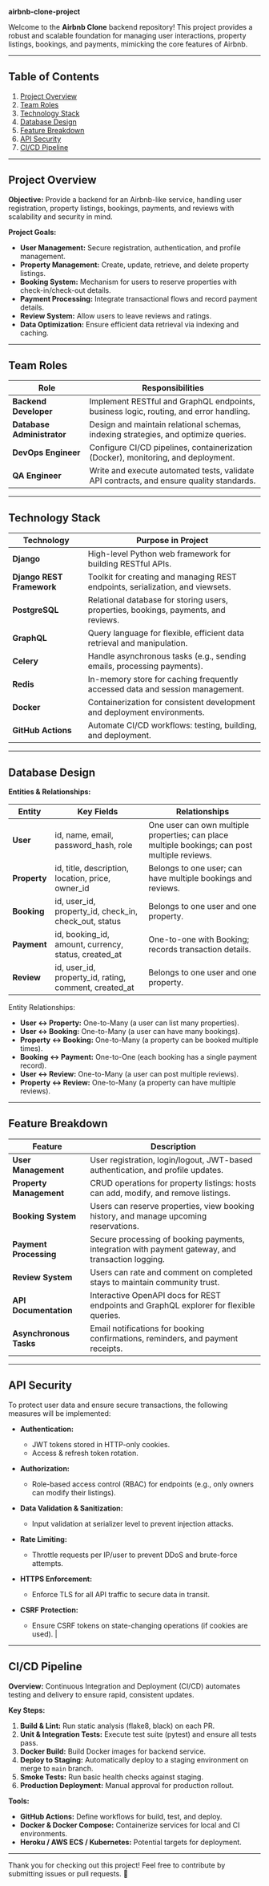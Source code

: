 **airbnb-clone-project**

Welcome to the **Airbnb Clone** backend repository! This project provides a robust and scalable foundation for managing user interactions, property listings, bookings, and payments, mimicking the core features of Airbnb.

---

## Table of Contents

1. [Project Overview](#project-overview)
2. [Team Roles](#team-roles)
3. [Technology Stack](#technology-stack)
4. [Database Design](#database-design)
5. [Feature Breakdown](#feature-breakdown)
6. [API Security](#api-security)
7. [CI/CD Pipeline](#ci-cd-pipeline)

---

## Project Overview

**Objective:**
Provide a backend for an Airbnb-like service, handling user registration, property listings, bookings, payments, and reviews with scalability and security in mind.

**Project Goals:**

* **User Management:** Secure registration, authentication, and profile management.
* **Property Management:** Create, update, retrieve, and delete property listings.
* **Booking System:** Mechanism for users to reserve properties with check-in/check-out details.
* **Payment Processing:** Integrate transactional flows and record payment details.
* **Review System:** Allow users to leave reviews and ratings.
* **Data Optimization:** Ensure efficient data retrieval via indexing and caching.

---

## Team Roles

| Role                       | Responsibilities                                                                         |
| -------------------------- | ---------------------------------------------------------------------------------------- |
| **Backend Developer**      | Implement RESTful and GraphQL endpoints, business logic, routing, and error handling.    |
| **Database Administrator** | Design and maintain relational schemas, indexing strategies, and optimize queries.       |
| **DevOps Engineer**        | Configure CI/CD pipelines, containerization (Docker), monitoring, and deployment.        |
| **QA Engineer**            | Write and execute automated tests, validate API contracts, and ensure quality standards. |

---

## Technology Stack

| Technology                | Purpose in Project                                                                  |
| ------------------------- | ----------------------------------------------------------------------------------- |
| **Django**                | High-level Python web framework for building RESTful APIs.                          |
| **Django REST Framework** | Toolkit for creating and managing REST endpoints, serialization, and viewsets.      |
| **PostgreSQL**            | Relational database for storing users, properties, bookings, payments, and reviews. |
| **GraphQL**               | Query language for flexible, efficient data retrieval and manipulation.             |
| **Celery**                | Handle asynchronous tasks (e.g., sending emails, processing payments).              |
| **Redis**                 | In-memory store for caching frequently accessed data and session management.        |
| **Docker**                | Containerization for consistent development and deployment environments.            |
| **GitHub Actions**        | Automate CI/CD workflows: testing, building, and deployment.                        |

---

## Database Design

**Entities & Relationships:**

| Entity       | Key Fields                                                | Relationships                                                                                 |
| ------------ | --------------------------------------------------------- | --------------------------------------------------------------------------------------------- |
| **User**     | id, name, email, password\_hash, role                     | One user can own multiple properties; can place multiple bookings; can post multiple reviews. |
| **Property** | id, title, description, location, price, owner\_id        | Belongs to one user; can have multiple bookings and reviews.                                  |
| **Booking**  | id, user\_id, property\_id, check\_in, check\_out, status | Belongs to one user and one property.                                                         |
| **Payment**  | id, booking\_id, amount, currency, status, created\_at    | One-to-one with Booking; records transaction details.                                         |
| **Review**   | id, user\_id, property\_id, rating, comment, created\_at  | Belongs to one user and one property.                                                         |

Entity Relationships:

* **User ↔ Property:** One-to-Many (a user can list many properties).
* **User ↔ Booking:** One-to-Many (a user can have many bookings).
* **Property ↔ Booking:** One-to-Many (a property can be booked multiple times).
* **Booking ↔ Payment:** One-to-One (each booking has a single payment record).
* **User ↔ Review:** One-to-Many (a user can post multiple reviews).
* **Property ↔ Review:** One-to-Many (a property can have multiple reviews).

---

## Feature Breakdown

| Feature                 | Description                                                                                       |
| ----------------------- | ------------------------------------------------------------------------------------------------- |
| **User Management**     | User registration, login/logout, JWT-based authentication, and profile updates.                   |
| **Property Management** | CRUD operations for property listings: hosts can add, modify, and remove listings.                |
| **Booking System**      | Users can reserve properties, view booking history, and manage upcoming reservations.             |
| **Payment Processing**  | Secure processing of booking payments, integration with payment gateway, and transaction logging. |
| **Review System**       | Users can rate and comment on completed stays to maintain community trust.                        |
| **API Documentation**   | Interactive OpenAPI docs for REST endpoints and GraphQL explorer for flexible queries.            |
| **Asynchronous Tasks**  | Email notifications for booking confirmations, reminders, and payment receipts.                   |

---

## API Security

To protect user data and ensure secure transactions, the following measures will be implemented:

* **Authentication:**

  * JWT tokens stored in HTTP-only cookies.
  * Access & refresh token rotation.
* **Authorization:**

  * Role-based access control (RBAC) for endpoints (e.g., only owners can modify their listings).
* **Data Validation & Sanitization:**

  * Input validation at serializer level to prevent injection attacks.
* **Rate Limiting:**

  * Throttle requests per IP/user to prevent DDoS and brute-force attempts.
* **HTTPS Enforcement:**

  * Enforce TLS for all API traffic to secure data in transit.
* **CSRF Protection:**

  * Ensure CSRF tokens on state-changing operations (if cookies are used). |

---

## CI/CD Pipeline

**Overview:**
Continuous Integration and Deployment (CI/CD) automates testing and delivery to ensure rapid, consistent updates.

**Key Steps:**

1. **Build & Lint:** Run static analysis (flake8, black) on each PR.
2. **Unit & Integration Tests:** Execute test suite (pytest) and ensure all tests pass.
3. **Docker Build:** Build Docker images for backend service.
4. **Deploy to Staging:** Automatically deploy to a staging environment on merge to `main` branch.
5. **Smoke Tests:** Run basic health checks against staging.
6. **Production Deployment:** Manual approval for production rollout.

**Tools:**

* **GitHub Actions:** Define workflows for build, test, and deploy.
* **Docker & Docker Compose:** Containerize services for local and CI environments.
* **Heroku / AWS ECS / Kubernetes:** Potential targets for deployment.

---

Thank you for checking out this project! Feel free to contribute by submitting issues or pull requests. 🚀
